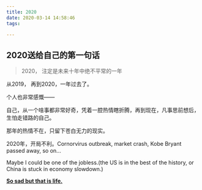 ```yaml
---
title: 2020
date: 2020-03-14 14:58:46
tags:

---
```


## 2020送给自己的第一句话



> 2020， 注定是未来十年中绝不平常的一年

从2019， 再到2020，一年过去了。

<!--more-->

个人也非常感慨——

自己，从一个啥事都非常好奇，凭着一腔热情瞎折腾，再到现在，凡事思前想后，生怕走错路的自己。

那年的热情不在，只留下苍白无力的现实。

2020年，开局不利。Cornorvirus outbreak, market crash, Kobe Bryant passed away, so on...

Maybe I could be one of the jobless.(the US is in the best of the history, or China is stuck in economy slowdown.)

**<u>So sad but that is life.</u>**

